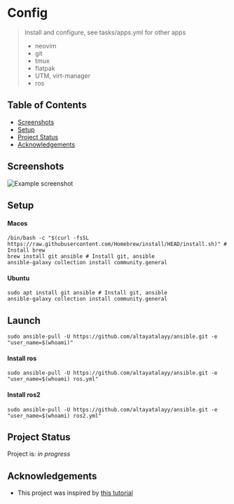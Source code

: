# Config
> Install and configure, see tasks/apps.yml for other apps
> * neovim
> * git
> * tmux
> * flatpak
> * UTM, virt-manager
> * ros

## Table of Contents
* [Screenshots](#screenshots)
* [Setup](#setup)
* [Project Status](#project-status)
* [Acknowledgements](#acknowledgements)
<!-- * [License](#license) -->

## Screenshots
![Example screenshot](./img/screenshot.png)
<!-- If you have screenshots you'd like to share, include them here. -->

## Setup
#### Macos
```
/bin/bash -c "$(curl -fsSL https://raw.githubusercontent.com/Homebrew/install/HEAD/install.sh)" # Install brew
brew install git ansible # Install git, ansible
ansible-galaxy collection install community.general
```
#### Ubuntu
```
sudo apt install git ansible # Install git, ansible
ansible-galaxy collection install community.general
```

## Launch
```
sudo ansible-pull -U https://github.com/altayatalayy/ansible.git -e "user_name=$(whoami)"
```
#### Install ros
```
sudo ansible-pull -U https://github.com/altayatalayy/ansible.git -e "user_name=$(whoami) ros.yml"
```
#### Install ros2
```
sudo ansible-pull -U https://github.com/altayatalayy/ansible.git -e "user_name=$(whoami) ros2.yml"
```

## Project Status
Project is: _in progress_ 

## Acknowledgements
- This project was inspired by [this tutorial](https://www.example.com)
